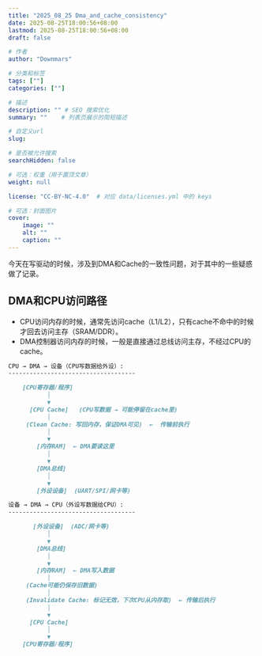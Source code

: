 ```yaml
---
title: "2025_08_25 Dma_and_cache_consistency"
date: 2025-08-25T18:00:56+08:00
lastmod: 2025-08-25T18:00:56+08:00
draft: false

# 作者
author: "Downmars"

# 分类和标签
tags: [""]
categories: [""]

# 描述
description: "" # SEO 搜索优化
summary: ""    # 列表页展示的简短描述

# 自定义url
slug:

# 是否被允许搜索
searchHidden: false

# 可选：权重（用于置顶文章）
weight: null

license: "CC-BY-NC-4.0"  # 对应 data/licenses.yml 中的 keys

# 可选：封面图片
cover:
    image: ""
    alt: ""
    caption: ""
---
```


今天在写驱动的时候，涉及到DMA和Cache的一致性问题，对于其中的一些疑惑做了记录。  

## DMA和CPU访问路径  
- CPU访问内存的时候，通常先访问cache（L1/L2），只有cache不命中的时候才回去访问主存（SRAM/DDR）。  
- DMA控制器访问内存的时候，一般是直接通过总线访问主存，不经过CPU的cache。  

```md  
CPU → DMA → 设备（CPU写数据给外设）:  
------------------------------------

    [CPU寄存器/程序]  
           │
           ▼
      [CPU Cache]   (CPU写数据 → 可能停留在cache里)
           │
     (Clean Cache: 写回内存，保证DMA可见)  ←  传输前执行
           │
           ▼
        [内存RAM]  ← DMA要读这里
           │
           ▼
        [DMA总线] 
           │
           ▼
        [外设设备]  (UART/SPI/网卡等)

```
```md  
设备 → DMA → CPU（外设写数据给CPU）:
------------------------------------

       [外设设备]  (ADC/网卡等)
           │
           ▼
        [DMA总线] 
           │
           ▼
        [内存RAM]  ← DMA写入数据
           │
     (Cache可能仍保存旧数据) 
           │
     (Invalidate Cache: 标记无效，下次CPU从内存取)  ← 传输后执行
           │
           ▼
      [CPU Cache]
           │
           ▼
    [CPU寄存器/程序]  

```


